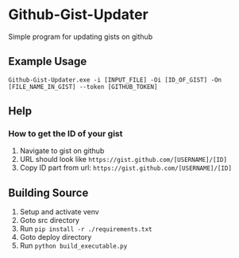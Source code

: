 # Github-Gist-Updater
Simple program for updating gists on github

## Example Usage

`Github-Gist-Updater.exe -i [INPUT_FILE] -Oi [ID_OF_GIST] -On [FILE_NAME_IN_GIST] --token [GITHUB_TOKEN]`

## Help

### How to get the ID of your gist
1. Navigate to gist on github
2. URL should look like `https://gist.github.com/[USERNAME]/[ID]`
3. Copy ID part from url: `https://gist.github.com/[USERNAME]/[ID]`

## Building Source
1. Setup and activate venv
2. Goto src directory
3. Run `pip install -r ./requirements.txt`
4. Goto deploy directory
5. Run `python build_executable.py`